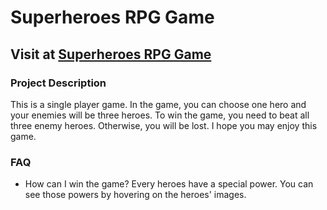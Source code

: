 # Superheroes RPG Game

## Visit at [Superheroes RPG Game](https://minkkyaw.github.io/unit-4-game/)

### Project Description
This is a single player game. In the game, you can choose one hero and your enemies will be three heroes. To win the game, you need to beat all three enemy heroes. Otherwise, you will be lost. I hope you may enjoy this game.

### FAQ
* How can I win the game?
Every heroes have a special power. You can see those powers by hovering on the heroes' images.
